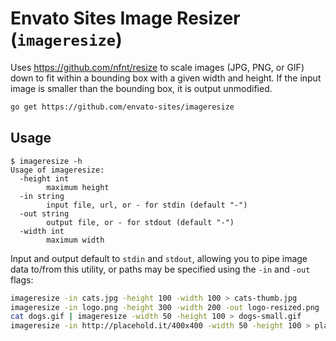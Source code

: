 # Envato Sites Image Resizer (`imageresize`)

Uses https://github.com/nfnt/resize to scale images (JPG, PNG, or GIF) down to
fit within a bounding box with a given width and height. If the input image is
smaller than the bounding box, it is output unmodified.

```sh
go get https://github.com/envato-sites/imageresize
```

## Usage

```
$ imageresize -h
Usage of imageresize:
  -height int
        maximum height
  -in string
        input file, url, or - for stdin (default "-")
  -out string
        output file, or - for stdout (default "-")
  -width int
        maximum width
```

Input and output default to `stdin` and `stdout`, allowing you to pipe image
data to/from this utility, or paths may be specified using the `-in` and `-out`
flags:

```sh
imageresize -in cats.jpg -height 100 -width 100 > cats-thumb.jpg
imageresize -in logo.png -height 300 -width 200 -out logo-resized.png
cat dogs.gif | imageresize -width 50 -height 100 > dogs-small.gif
imageresize -in http://placehold.it/400x400 -width 50 -height 100 > place.png
```
